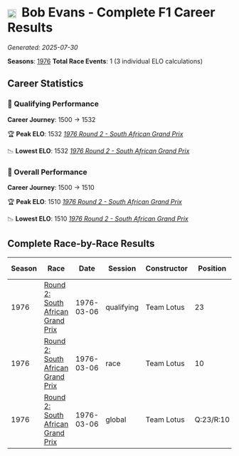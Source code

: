 # <img src="https://upload.wikimedia.org/wikipedia/commons/thumb/8/83/Flag_of_the_United_Kingdom_%283-5%29.svg/512px-Flag_of_the_United_Kingdom_%283-5%29.svg.png?20250726143817" alt="United Kingdom" width="20" height="auto" style="vertical-align: middle; margin-right: 5px;" onerror="this.outerHTML='🇬🇧'; this.style.marginRight='5px';"/> Bob Evans - Complete F1 Career Results

*Generated: 2025-07-30*

**Seasons**: [1976](../results/1976-season-report.md)
**Total Race Events**: 1 (3 individual ELO calculations)

## Career Statistics

### 🏁 Qualifying Performance
**Career Journey**: 1500 → 1532

🏆 **Peak ELO**: 1532
   *[1976 Round 2 - South African Grand Prix](../results/1976-season-report.md#round-2-south-african-grand-prix)*

📉 **Lowest ELO**: 1532
   *[1976 Round 2 - South African Grand Prix](../results/1976-season-report.md#round-2-south-african-grand-prix)*

### 🌟 Overall Performance
**Career Journey**: 1500 → 1510

🏆 **Peak ELO**: 1510
   *[1976 Round 2 - South African Grand Prix](../results/1976-season-report.md#round-2-south-african-grand-prix)*

📉 **Lowest ELO**: 1510
   *[1976 Round 2 - South African Grand Prix](../results/1976-season-report.md#round-2-south-african-grand-prix)*


## Complete Race-by-Race Results

| Season | Race | Date | Session | Constructor | Position | Starting ELO | ELO Change | Final ELO | Teammate |
|--------|------|------|---------|-------------|----------|--------------|------------|-----------|----------|
| 1976 | [Round 2: South African Grand Prix](../results/1976-season-report.md#round-2-south-african-grand-prix) | 1976-03-06 | qualifying | Team Lotus | 23 | 1500 | +32 | 1532 | Gunnar Nilsson |
| 1976 | [Round 2: South African Grand Prix](../results/1976-season-report.md#round-2-south-african-grand-prix) | 1976-03-06 | race | Team Lotus | 10 | 1500 | N/A | 1500 | Gunnar Nilsson |
| 1976 | [Round 2: South African Grand Prix](../results/1976-season-report.md#round-2-south-african-grand-prix) | 1976-03-06 | global | Team Lotus | Q:23/R:10 | 1500 | +10 | 1510 | Gunnar Nilsson |
